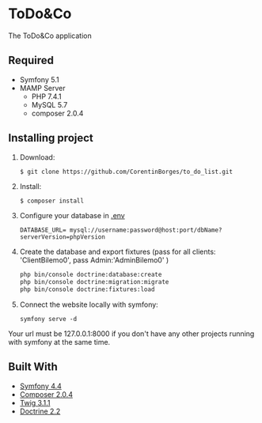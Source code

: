 # ToDo&Co

The ToDo&Co application

## Required

* Symfony 5.1
* MAMP Server
    * PHP 7.4.1
    * MySQL 5.7
    * composer 2.0.4

## Installing project

1.  Download:
    ```bash
    $ git clone https://github.com/CorentinBorges/to_do_list.git
    ```

2.  Install:
    ```
    $ composer install
    ```

3.  Configure your database in [.env](.env)
    ```
    DATABASE_URL= mysql://username:password@host:port/dbName?serverVersion=phpVersion
    ```

4.  Create the database and export fixtures (pass for all clients: 'ClientBilemo0', pass Admin:'AdminBilemo0' )
    ```bash
    php bin/console doctrine:database:create
    php bin/console doctrine:migration:migrate
    php bin/console doctrine:fixtures:load
    ```

6. Connect the website locally with symfony:
    ```
    symfony serve -d
    ```
Your url must be 127.0.0.1:8000 if you don't have any other projects running with symfony at the same time.


## Built With
*   [Symfony 4.4](https://symfony.com/)
*   [Composer 2.0.4](https://getcomposer.org/)
*   [Twig 3.1.1](https://twig.symfony.com/)
*   [Doctrine 2.2](https://www.doctrine-project.org/index.html)